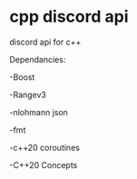 cpp discord api
===============

discord api for c++

Dependancies:

-Boost

-Rangev3

-nlohmann json

-fmt

-c++20 coroutines

-C++20 Concepts
